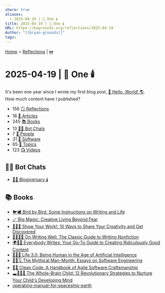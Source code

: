 ```yaml
---
share: true
aliases:
  - 2025-04-19 | 🥳 One 🕯️
title: 2025-04-19 | 🥳 One 🕯️
URL: https://bagrounds.org/reflections/2025-04-19
Author: "[[bryan-grounds]]"
tags: 
---
```

[Home](../index.md) > [Reflections](./index.md) | [⏮️](./2025-04-18.md)  
# 2025-04-19 | 🥳 One 🕯️  
It's been one year since I wrote my first blog post, [👋 Hello, World! 🌎](./2024-04-19.md).  
How much content have I published?  
- 156 [🪞 Reflections](./index.md)  
- 18 [📄  Articles](../articles/index.md)  
- 245 [📚 Books](../books/index.md)  
- 13 [🤖💬 Bot Chats](../bot-chats/index.md)  
- 7 [👥 People](../people/index.md)  
- 31 [💾 Software](../software/index.md)  
- 65 [🌌 Topics](../topics/index.md)  
- 123 [📺 Videos](../videos/index.md)  
  
## 🤖💬 Bot Chats  
- [✍🏼 Blogiversary 🕯️](../bot-chats/blogiversary.md)  
  
## 📚 Books  
- [🐦🕊️ Bird by Bird: Some Instructions on Writing and Life](../books/bird-by-bird.md)  
- [🪄 Big Magic: Creative Living Beyond Fear](../books/big-magic.md)  
- [📝🎨🎶 Show Your Work!: 10 Ways to Share Your Creativity and Get Discovered](../books/show-your-work.md)  
- [✍🏼👍🏼 On Writing Well: The Classic Guide to Writing Nonfiction](../books/on-writing-well.md)  
- [🌍✍🏿 Everybody Writes: Your Go-To Guide to Creating Ridiculously Good Content](../books/everybody-writes.md)  
- [🧬👥💾 Life 3.0: Being Human in the Age of Artificial Intelligence](../books/life-3-0.md)  
- [🦄👤🗓️ The Mythical Man-Month: Essays on Software Engineering](../books/the-mythical-man-month.md)  
- [🧼💾 Clean Code: A Handbook of Agile Software Craftsmanship](../books/clean-code.md)  
- [🕳️🧠👶🏽 The Whole-Brain Child: 12 Revolutionary Strategies to Nurture Your Child's Developing Mind](../books/the-whole-brain-child.md)  
- [operating-manual-for-spaceship-earth](../books/operating-manual-for-spaceship-earth.md)  
